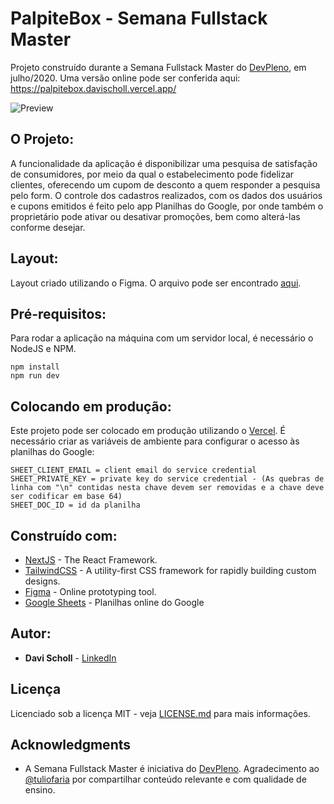 # PalpiteBox - Semana Fullstack Master

Projeto construído durante a Semana Fullstack Master do [DevPleno](https://devpleno.com), em julho/2020. Uma versão online pode ser conferida aqui: https://palpitebox.davischoll.vercel.app/

![Preview](https://github.com/davischoll/sfsm-devpleno-palpitebox/blob/master/public/palpitebox_home.png?raw=true)

## O Projeto:
A funcionalidade da aplicação é disponibilizar uma pesquisa de satisfação de consumidores, por meio da qual o estabelecimento pode fidelizar clientes, oferecendo um cupom de desconto a quem responder a pesquisa pelo form. O controle dos cadastros realizados, com os dados dos usuários e cupons emitidos é feito pelo app Planilhas do Google, por onde também o proprietário pode ativar ou desativar promoções, bem como alterá-las conforme desejar.

## Layout:

Layout criado utilizando o Figma. O arquivo pode ser encontrado [aqui](https://www.figma.com/file/HxvAYhS6l7UDI49u8uLdaC/palpite-box?node-id=0%3A1).

## Pré-requisitos:

Para rodar a aplicação na máquina com um servidor local, é necessário o NodeJS e NPM.

```
npm install
npm run dev
```

## Colocando em produção:

Este projeto pode ser colocado em produção utilizando o [Vercel](http://vercel.com/). É necessário criar as variáveis de ambiente para configurar o acesso às planilhas do Google:

```
SHEET_CLIENT_EMAIL = client email do service credential
SHEET_PRIVATE_KEY = private key do service credential - (As quebras de linha com "\n" contidas nesta chave devem ser removidas e a chave deve ser codificar em base 64)
SHEET_DOC_ID = id da planilha
```

## Construído com:

* [NextJS](https://nextjs.org/) - The React Framework.
* [TailwindCSS](https://tailwindcss.com/) - A utility-first CSS framework for
rapidly building custom designs.
* [Figma](https://figma.com/) - Online prototyping tool.
* [Google Sheets](https://drive.google.com) - Planilhas online do Google

## Autor:

* **Davi Scholl** - [LinkedIn](https://www.linkedin.com/in/davi-scholl-463903196/)


## Licença

Licenciado sob a licença MIT - veja [LICENSE.md](LICENSE.md) para mais informações.

## Acknowledgments

* A Semana Fullstack Master é iniciativa do [DevPleno](https://devpleno.com). Agradecimento ao [@tuliofaria](https://github.com/tuliofaria/) por compartilhar conteúdo relevante e com qualidade de ensino.
